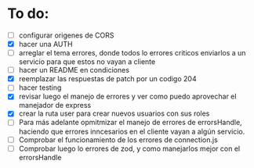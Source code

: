 # To do:

* [ ] configurar origenes de CORS
* [X] hacer una AUTH
* [ ] arreglar el tema errores, donde todos lo errores criticos enviarlos a un servicio para que estos no vayan a cliente
* [ ] hacer un README en condiciones
* [X] reemplazar las respuestas de patch por un codigo 204
* [ ] hacer testing
* [X] revisar luego el manejo de errores y ver como puedo aprovechar el manejador de express
* [X] crear la ruta user para crear nuevos usuarios con sus roles
* [ ] Para más adelante opmitmizar el manejo de errores de errorsHandle, haciendo que errores inncesarios en el cliente vayan a algún servicio.
* [ ] Comprobar el funcionamiento de los errores de connection.js
* [ ] Comprobar luego lo errores de zod, y como manejarlos mejor con el errorsHandle

